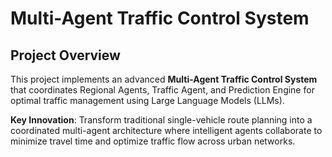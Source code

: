 # Multi-Agent Traffic Control System

## Project Overview

This project implements an advanced **Multi-Agent Traffic Control System** that coordinates Regional Agents, Traffic Agent, and Prediction Engine for optimal traffic management using Large Language Models (LLMs). 

**Key Innovation**: Transform traditional single-vehicle route planning into a coordinated multi-agent architecture where intelligent agents collaborate to minimize travel time and optimize traffic flow across urban networks.